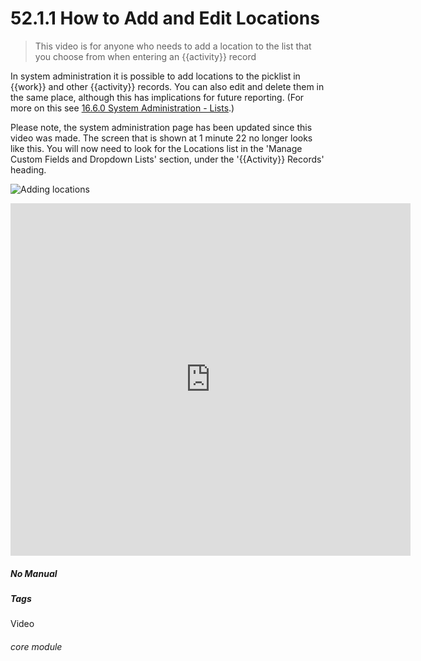# 52.1.1 How to Add and Edit Locations

> This video is for anyone who needs to add a location to the list that you choose from when entering an {{activity}} record



In system administration it is possible to add locations to the picklist in {{work}} and other {{activity}} records. You can also edit and delete them in the same place, although this has implications for future reporting. (For more on this see [16.6.0 System Administration - Lists](/help/index/p/16.6.0).)

Please note, the system administration page has been updated since this video was made. The screen that is shown at 1 minute 22 no longer looks like this. You will now need to look for the Locations list in the 'Manage Custom Fields and Dropdown Lists' section, under the '{{Activity}} Records' heading.

![Adding locations](52.1.1a.png) 

<iframe title="How to Add and Edit Locations" width="640" height="564" src="https://player.vimeo.com/video/289258868" data-video-display="home" frameborder="0" allowFullScreen mozallowfullscreen webkitAllowFullScreen></iframe>


##### No Manual

##### Tags
Video

###### core module
